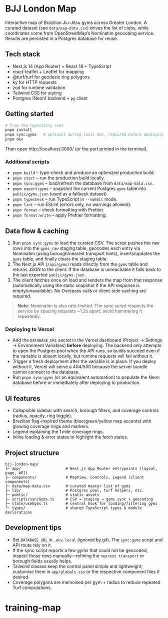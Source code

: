 # BJJ London Map

Interactive map of Brazilian Jiu-Jitsu gyms across Greater London. A curated dataset (see `data/map-data.csv`) drives the list of clubs, while coordinates come from OpenStreetMap’s Nominatim geocoding service. Results are persisted in a Postgres database for reuse.

## Tech stack

- Next.js 14 (App Router) + React 18 + TypeScript
- react-leaflet + Leaflet for mapping
- @turf/turf for geodesic ring polygons
- ky for HTTP requests
- zod for runtime validation
- Tailwind CSS for styling
- Postgres (Neon) backend + `pg` client

## Getting started

```bash
# from the repository root
pnpm install
pnpm sync:gyms   # optional during local dev, required before deploying
pnpm dev
```

Then open http://localhost:3000/ (or the port printed in the terminal).

### Additional scripts

- `pnpm build` – type-check and produce an optimized production build.
- `pnpm start` – run the production build locally.
- `pnpm sync:gyms` – load/refresh the database from `data/map-data.csv`.
- `pnpm export:gyms` – snapshot the current Postgres `gyms` table into `public/gyms.json` (used as a fallback dataset).
- `pnpm typecheck` – run TypeScript in `--noEmit` mode.
- `pnpm lint` – run ESLint (errors only, no warnings allowed).
- `pnpm format` – check formatting with Prettier.
- `pnpm format:write` – apply Prettier formatting.

## Data flow & caching

1. Run `pnpm sync:gyms` to load the curated CSV. The script pushes the raw rows into the `gyms_raw` staging table, geocodes each entry via Nominatim (using borough/nearest transport hints), inserts/updates the `gyms` table, and finally clears the staging table.
2. The Next.js API (`/api/gyms`) reads directly from the `gyms` table and returns JSON to the client. If the database is unreachable it falls back to the last exported `public/gyms.json`.
3. The client fetches once on load and renders the map from that response (automatically using the static snapshot if the API response is empty/unavailable). No Overpass calls or client-side caching are required.

> **Note:** Nominatim is also rate-limited. The sync script respects the service by spacing requests ~1.2s apart; avoid hammering it repeatedly.

### Deploying to Vercel

- Add the `DATABASE_URL` secret in the Vercel dashboard (Project → Settings → Environment Variables) **before** deploying. The backend only attempts to open the Postgres pool when the API runs, so builds succeed even if the variable is absent locally, but runtime requests will fail without it.
- Trigger a fresh deployment after the variable is in place. If you deploy without it, Vercel will serve a 404/500 because the server bundle cannot connect to the database.
- Run `pnpm sync:gyms` (or an equivalent automation) to populate the Neon database before or immediately after deploying to production.

## UI features

- Collapsible sidebar with search, borough filters, and coverage controls (radius, opacity, ring toggle).
- Brazilian flag-inspired theme (blue/green/yellow map accents) with glowing coverage rings and markers.
- Legend explaining the 1 mile coverage rings.
- Inline loading & error states to highlight the fetch status.

## Project structure

```
bjj-london-map/
├─ app/                    # Next.js App Router entrypoints (layout, page, API)
├─ components/             # MapView, Controls, Legend (client components)
├─ data/map-data.csv       # curated master list of gyms
├─ lib/                    # Postgres pool, turf helpers, etc.
├─ public/                 # static assets
├─ scripts/syncGyms.ts     # CSV → staging → gyms sync + geocoding
├─ state/useGyms.ts        # central hook for loading/filtering gyms
└─ types/                  # shared TypeScript types & module declarations
```

## Development tips

- Set `DATABASE_URL` in `.env.local` (ignored by git). The `sync:gyms` script and API route rely on it.
- If the sync script reports a few gyms that could not be geocoded, inspect those rows manually—refining the `nearest transport` or borough fields usually helps.
- Tailwind classes keep the control panel simple and lightweight; customise them in `app/globals.css` or the respective component files if desired.
- Coverage polygons are memoised per gym + radius to reduce repeated Turf computations.
# training-map
